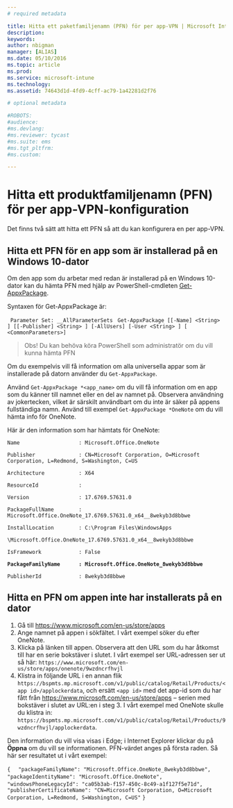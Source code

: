 ```yaml
---
# required metadata

title: Hitta ett paketfamiljenamn (PFN) för per app-VPN | Microsoft Intune|
description:
keywords:
author: nbigman
manager: [ALIAS]
ms.date: 05/10/2016
ms.topic: article
ms.prod:
ms.service: microsoft-intune
ms.technology:
ms.assetid: 74643d1d-4fd9-4cff-ac79-1a42281d2f76

# optional metadata

#ROBOTS:
#audience:
#ms.devlang:
#ms.reviewer: tycast
#ms.suite: ems
#ms.tgt_pltfrm:
#ms.custom:

---
```


# Hitta ett produktfamiljenamn (PFN) för per app-VPN-konfiguration

Det finns två sätt att hitta ett PFN så att du kan konfigurera en per app-VPN.

## Hitta ett PFN för en app som är installerad på en Windows 10-dator 

Om den app som du arbetar med redan är installerad på en Windows 10-dator kan du hämta PFN med hjälp av PowerShell-cmdleten [Get-AppxPackage](https://technet.microsoft.com/library/hh856044.aspx).

Syntaxen för Get-AppxPackage är:

` Parameter Set: __AllParameterSets`
` Get-AppxPackage [[-Name] <String> ] [[-Publisher] <String> ] [-AllUsers] [-User <String> ] [ <CommonParameters>]`

> Obs! Du kan behöva köra PowerShell som administratör om du vill kunna hämta PFN

Om du exempelvis vill få information om alla universella appar som är installerade på datorn använder du `Get-AppxPackage`.

Använd `Get-AppxPackage *<app_name>` om du vill få information om en app som du känner till namnet eller en del av namnet på. Observera användning av jokertecken, vilket är särskilt användbart om du inte är säker på appens fullständiga namn. Använd till exempel `Get-AppxPackage *OneNote` om du vill hämta info för OneNote.


Här är den information som har hämtats för OneNote:

`Name                   : Microsoft.Office.OneNote`

`Publisher              : CN=Microsoft Corporation, O=Microsoft Corporation, L=Redmond, S=Washington, C=US`

`Architecture           : X64`

`ResourceId             :`

`Version                : 17.6769.57631.0`

`PackageFullName        : Microsoft.Office.OneNote_17.6769.57631.0_x64__8wekyb3d8bbwe`

`InstallLocation        : C:\Program Files\WindowsApps`

`\Microsoft.Office.OneNote_17.6769.57631.0_x64__8wekyb3d8bbwe`

`IsFramework            : False`

**`PackageFamilyName      : Microsoft.Office.OneNote_8wekyb3d8bbwe`**

`PublisherId            : 8wekyb3d8bbwe`



## Hitta en PFN om appen inte har installerats på en dator

1.  Gå till https://www.microsoft.com/en-us/store/apps
2.  Ange namnet på appen i sökfältet. I vårt exempel söker du efter OneNote.
3.  Klicka på länken till appen. Observera att den URL som du har åtkomst till har en serie bokstäver i slutet. I vårt exempel ser URL-adressen ser ut så här:
`https://www.microsoft.com/en-us/store/apps/onenote/9wzdncrfhvjl`
4.  Klistra in följande URL i en annan flik `https://bspmts.mp.microsoft.com/v1/public/catalog/Retail/Products/<app id>/applockerdata`, och ersätt `<app id>` med det app-id som du har fått från https://www.microsoft.com/en-us/store/apps – serien med bokstäver i slutet av URL:en i steg 3. I vårt exempel med OneNote skulle du klistra in: `https://bspmts.mp.microsoft.com/v1/public/catalog/Retail/Products/9wzdncrfhvjl/applockerdata`.

Den information du vill visa visas i Edge; i Internet Explorer klickar du på **Öppna** om du vill se informationen. PFN-värdet anges på första raden. Så här ser resultatet ut i vårt exempel:
 

`{`
`  "packageFamilyName": "Microsoft.Office.OneNote_8wekyb3d8bbwe",`
`  "packageIdentityName": "Microsoft.Office.OneNote",`
`  "windowsPhoneLegacyId": "ca05b3ab-f157-450c-8c49-a1f127f5e71d",`
`  "publisherCertificateName": "CN=Microsoft Corporation, O=Microsoft Corporation, L=Redmond, S=Washington, C=US"`
`}`



<!--HONumber=Jun16_HO1-->


